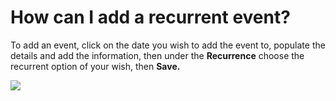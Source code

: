 # How can I add a recurrent event?

<p class="no-margin">To add an event, click on the date you wish to add the event to, populate the details and add the information, then under the <b>Recurrence</b> choose the recurrent option of your wish, then <b>Save.</b></p>
<p class="no-margin"></p>
<div class="intercom-container"><img src="/assets/img/teams-pro/image_99.png"></div>

<Intercom />
<Hubspot />
<Clarity />
<GoogleAnalytics />


